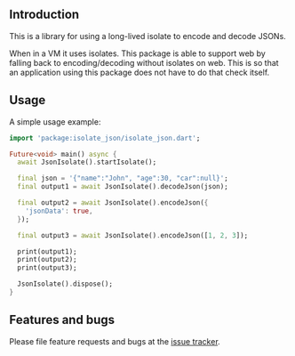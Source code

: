 ## Introduction
This is a library for using a long-lived isolate to encode and decode JSONs.

When in a VM it uses isolates. This package is able to support web by falling back to encoding/decoding without isolates on web. This is so that an application using this package does not have to do that check itself.

## Usage

A simple usage example:

```dart
import 'package:isolate_json/isolate_json.dart';

Future<void> main() async {
  await JsonIsolate().startIsolate();

  final json = '{"name":"John", "age":30, "car":null}';
  final output1 = await JsonIsolate().decodeJson(json);

  final output2 = await JsonIsolate().encodeJson({
    'jsonData': true,
  });

  final output3 = await JsonIsolate().encodeJson([1, 2, 3]);

  print(output1);
  print(output2);
  print(output3);

  JsonIsolate().dispose();
}
```

## Features and bugs

Please file feature requests and bugs at the [issue tracker][tracker].

[tracker]: https://github.com/chmoore889/isolate_json/issues

